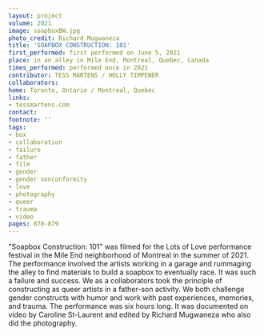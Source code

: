 ```yaml
---
layout: project
volume: 2021
image: soapboxBW.jpg
photo_credit: Richard Mugwaneza
title: 'SOAPBOX CONSTRUCTION: 101'
first_performed: first performed on June 5, 2021
place: in an alley in Mile End, Montreal, Quebec, Canada
times_performed: performed once in 2021
contributor: TESS MARTENS / HOLLY TIMPENER
collaborators:
home: Toronto, Ontario / Montreal, Quebec
links:
- tessmartens.com
contact:
footnote: ''
tags:
- box
- collaboration
- failure
- father
- film
- gender
- gender nonconformity
- love
- photography
- queer
- trauma
- video
pages: 878-879
---
```


"Soapbox Construction: 101" was filmed for the Lots of Love performance festival in the Mile End neighborhood of Montreal in the summer of 2021. The performance involved the artists working in a garage and rummaging the alley to find materials to build a soapbox to eventually race. It was such a failure and success. We as a collaborators took the principle of constructing as queer artists in a father-son activity. We both challenge gender constructs with humor and work with past experiences, memories, and trauma. The performance was six hours long. It was documented on video by Caroline St-Laurent and edited by Richard Mugwaneza who also did the photography.
